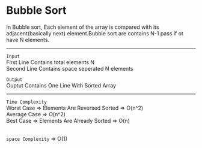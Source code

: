 # Bubble Sort<br>
In Bubble sort, Each element of the array is compared with its adjacent(basically next) element.Bubble sort are contains N-1 pass if ot have N elements.
<hr>

`Input`<br>
First Line Contains total elements N<br>
Second Line Contains space seperated N elements<br>

`Output`<br>
Ouptut Contains One Line With Sorted Array
<hr>


`Time Complexity`<br>
Worst Case => Elements Are Reversed Sorted => O(n^2)<br>
Average Case => O(n^2)<br>
Best Case => Elements Are Already Sorted => O(n)<br><br>

`space Complexity` => O(1)
